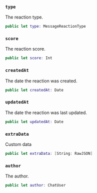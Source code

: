 
### `type`

The reaction type.

``` swift
public let type: MessageReactionType
```

### `score`

The reaction score.

``` swift
public let score: Int
```

### `createdAt`

The date the reaction was created.

``` swift
public let createdAt: Date
```

### `updatedAt`

The date the reaction was last updated.

``` swift
public let updatedAt: Date
```

### `extraData`

Custom data

``` swift
public let extraData: [String: RawJSON]
```

### `author`

The author.

``` swift
public let author: ChatUser
